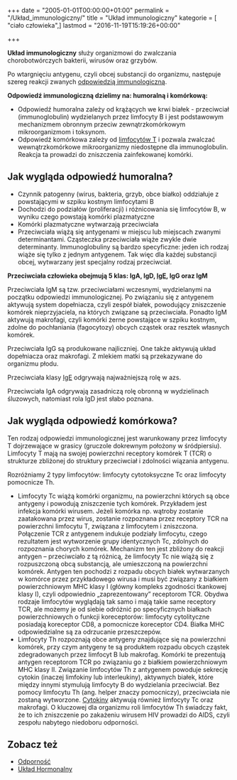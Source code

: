 +++
date = "2005-01-01T00:00:00+01:00"
permalink = "/Układ_immunologiczny/"
title = "Układ immunologiczny"
kategorie = [ "ciało człowieka",]
lastmod = "2016-11-19T15:19:26+00:00"

+++

**Układ immunologiczny** służy organizmowi do zwalczania chorobotwórczych bakterii, wirusów oraz grzybów.

Po wtargnięciu antygenu, czyli obcej substancji do organizmu, następuje szereg reakcji zwanych [odpowiedzią immunologiczną](/atopedia/Reakcja_alergiczna).

**Odpowiedź immunologiczną dzielimy na: humoralną i komórkową:**

-   Odpowiedź humoralna zależy od krążących we krwi białek - przeciwciał (immunoglobulin) wydzielanych przez limfocyty B i jest podstawowym mechanizmem obronnym przeciw zewnątrzkomórkowym mikroorganizmom i toksynom.
-   Odpowiedź komórkowa zależy od [limfocytów T](/atopedia/Limfocyty_T) i pozwala zwalczać wewnątrzkomórkowe mikroorganizmy niedostępne dla immunoglobulin. Reakcja ta prowadzi do zniszczenia zainfekowanej komórki.

Jak wygląda odpowiedź humoralna?
--------------------------------

-   Czynnik patogenny (wirus, bakteria, grzyb, obce białko) oddziałuje z powstającymi w szpiku kostnym limfocytami B
-   Dochodzi do podziałów (proliferacji) i różnicowania się limfocytów B, w wyniku czego powstają komórki plazmatyczne
-   Komórki plazmatyczne wytwarzają przeciwciała
-   Przeciwciała wiążą się antygenami w miejscu lub miejscach zwanymi determinantami. Cząsteczka przeciwciała wiąże zwykle dwie determinanty. Immunoglobuliny są bardzo specyficzne: jeden ich rodzaj wiąże się tylko z jednym antygenem. Tak więc dla każdej substancji obcej, wytwarzany jest specjalny rodzaj przeciwciał.

**Przeciwciała człowieka obejmują 5 klas: IgA, IgD, [IgE](/atopedia/IgE), IgG oraz IgM**

Przeciwciała IgM są tzw. przeciwciałami wczesnymi, wydzielanymi na początku odpowiedzi immunologicznej. Po związaniu się z antygenem aktywują system dopełniacza, czyli zespół białek, powodujący zniszczenie komórek nieprzyjaciela, na których związane są przeciwciała. Ponadto IgM aktywują makrofagi, czyli komórki żerne powstające w szpiku kostnym, zdolne do pochłaniania (fagocytozy) obcych cząstek oraz resztek własnych komórek.

Przeciwciała IgG są produkowane najliczniej. One także aktywują układ dopełniacza oraz makrofagi. Z mlekiem matki są przekazywane do organizmu płodu.

Przeciwciała klasy [IgE](/atopedia/IgE) odgrywają najważniejszą rolę w azs.

Przeciwciała IgA odgrywają zasadniczą rolę obronną w wydzielinach śluzowych, natomiast rola IgD jest słabo poznana.

Jak wygląda odpowiedź komórkowa?
--------------------------------

Ten rodzaj odpowiedzi immunologicznej jest warunkowany przez limfocyty T dojrzewające w grasicy (gruczole dokrewnym położony w śródpiersiu). Limfocyty T mają na swojej powierzchni receptory komórek T (TCR) o strukturze zbliżonej do struktury przeciwciał i zdolności wiązania antygenu.

Rozróżniamy 2 typy limfocytów: limfocyty cytotoksyczne Tc oraz limfocyty pomocnicze Th.

-   Limfocyty Tc wiążą komórki organizmu, na powierzchni których są obce antygeny i powodują zniszczenie tych komórek. Przykładem jest infekcja komórki wirusem. Jeżeli komórka np. wątroby zostanie zaatakowana przez wirus, zostanie rozpoznana przez receptory TCR na powierzchni limfocytu T, związana z limfocytem i zniszczona. Połączenie TCR z antygenem indukuje podziały limfocytu, czego rezultatem jest wytworzenie grupy identycznych Tc, zdolnych do rozpoznania chorych komórek. Mechanizm ten jest zbliżony do reakcji antygen – przeciwciało z tą różnicą, że limfocyty Tc nie wiążą się z rozpuszczoną obcą substancją, ale umieszczoną na powierzchni komórek. Antygen ten pochodzi z rozpadu obcych białek wytwarzanych w komórce przez przykładowego wirusa i musi być związany z białkiem powierzchniowym MHC klasy I (główny kompleks zgodności tkankowej klasy I), czyli odpowiednio „zaprezentowany” receptorom TCR. Obydwa rodzaje limfocytów wyglądają tak samo i mają takie same receptory TCR, ale możemy je od siebie odróżnić po specyficznych białkach powierzchniowych o funkcji koreceptorów: limfocyty cytolityczne posiadają koreceptor CD8, a pomocnicze koreceptor CD4. Białka MHC odpowiedzialne są za odrzucanie przeszczepów.
-   Limfocyty Th rozpoznają obce antygeny znajdujące się na powierzchni komórek, przy czym antygeny te są produktem rozpadu obcych cząstek zdegradowanych przez limfocyt B lub makrofag. Komórki te prezentują antygen receptorom TCR po związaniu go z białkiem powierzchniowym MHC klasy II. Związanie limfocytów Th z antygenem powoduje sekrecję cytokin (inaczej limfokiny lub interleukiny), aktywnych białek, które między innymi stymulują limfocyty B do wydzielania przeciwciał. Bez pomocy limfocytu Th (ang. helper znaczy pomocniczy), przeciwciała nie zostaną wytworzone. [Cytokiny](/atopedia/Cytokiny) aktywują również limfocyty Tc oraz makrofagi. O kluczowej dla organizmu roli limfocytów Th świadczy fakt, że to ich zniszczenie po zakażeniu wirusem HIV prowadzi do AIDS, czyli zespołu nabytego niedoboru odporności.

Zobacz też
----------

-   [Odporność](/atopedia/Odporność)
-   [Układ Hormonalny](/atopedia/Układ_Hormonalny)
